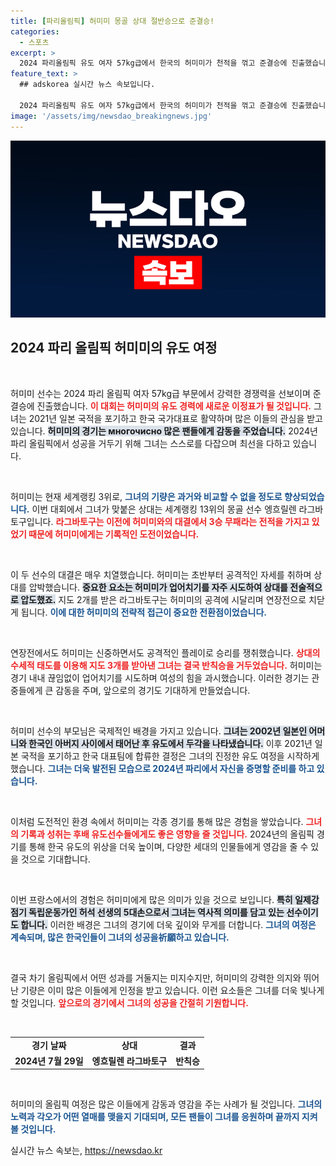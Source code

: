 ```yaml
---
title: [파리올림픽] 허미미 몽골 상대 절반승으로 준결승!
categories:
  - 스포츠
excerpt: >
  2024 파리올림픽 유도 여자 57kg급에서 한국의 허미미가 천적을 꺾고 준결승에 진출했습니다. 세계랭킹 3위 허미미는 끝없는 공격으로 상대를 제압하며 역사적인 승리를 거두었습니다.
feature_text: >
  ## adskorea 실시간 뉴스 속보입니다.

  2024 파리올림픽 유도 여자 57kg급에서 한국의 허미미가 천적을 꺾고 준결승에 진출했습니다. 세계랭킹 3위 허미미는 끝없는 공격으로 상대를 제압하며 역사적인 승리를 거두었습니다.
image: '/assets/img/newsdao_breakingnews.jpg'
---
```


<p><img src="/assets/img/newsdao_breakingnews.jpg" alt="adskorea 속보" /></p>

<h2 data-ke-size="size26">2024 파리 올림픽 허미미의 유도 여정</h2>

<p data-ke-size="size16">&nbsp;</p>

<p>허미미 선수는 2024 파리 올림픽 여자 57kg급 부문에서 강력한 경쟁력을 선보이며 준결승에 진출했습니다. <b><span style="color: #ee2323;">이 대회는 허미미의 유도 경력에 새로운 이정표가 될 것입니다.</span></b> 그녀는 2021년 일본 국적을 포기하고 한국 국가대표로 활약하며 많은 이들의 관심을 받고 있습니다. <b><span style="background-color: #21538527;">허미미의 경기는 многочисно 많은 팬들에게 감동을 주었습니다.</span></b> 2024년 파리 올림픽에서 성공을 거두기 위해 그녀는 스스로를 다잡으며 최선을 다하고 있습니다. </p>

<p data-ke-size="size16">&nbsp;</p>

<p>허미미는 현재 세계랭킹 3위로, <b><span style="color: #1a5490;">그녀의 기량은 과거와 비교할 수 없을 정도로 향상되었습니다.</span></b> 이번 대회에서 그녀가 맞붙은 상대는 세계랭킹 13위의 몽골 선수 엥흐릴렌 라그바토구입니다. <b><span style="color: #ee2323;">라그바토구는 이전에 허미미와의 대결에서 3승 무패라는 전적을 가지고 있었기 때문에 허미미에게는 기록적인 도전이었습니다.</span></b> </p>

<p data-ke-size="size16">&nbsp;</p>

<p>이 두 선수의 대결은 매우 치열했습니다. 허미미는 초반부터 공격적인 자세를 취하며 상대를 압박했습니다. <b><span style="background-color: #21538527;">중요한 요소는 허미미가 업어치기를 자주 시도하여 상대를 전술적으로 압도했죠.</span></b> 지도 2개를 받은 라그바토구는 허미미의 공격에 시달리며 연장전으로 치닫게 됩니다. <b><span style="color: #1a5490;">이에 대한 허미미의 전략적 접근이 중요한 전환점이었습니다.</span></b> </p>

<p data-ke-size="size16">&nbsp;</p>

<p>연장전에서도 허미미는 신중하면서도 공격적인 플레이로 승리를 쟁취했습니다. <b><span style="color: #ee2323;">상대의 수세적 태도를 이용해 지도 3개를 받아낸 그녀는 결국 반칙승을 거두었습니다.</span></b> 허미미는 경기 내내 끊임없이 업어치기를 시도하며 여성의 힘을 과시했습니다. 이러한 경기는 관중들에게 큰 감동을 주며, 앞으로의 경기도 기대하게 만들었습니다. </p>

<p data-ke-size="size16">&nbsp;</p>

<p>허미미 선수의 부모님은 국제적인 배경을 가지고 있습니다. <b><span style="background-color: #21538527;">그녀는 2002년 일본인 어머니와 한국인 아버지 사이에서 태어난 후 유도에서 두각을 나타냈습니다.</span></b> 이후 2021년 일본 국적을 포기하고 한국 대표팀에 합류한 결정은 그녀의 진정한 유도 여정을 시작하게 했습니다. <b><span style="color: #1a5490;">그녀는 더욱 발전된 모습으로 2024년 파리에서 자신을 증명할 준비를 하고 있습니다.</span></b> </p>

<p data-ke-size="size16">&nbsp;</p>

<p>이처럼 도전적인 환경 속에서 허미미는 각종 경기를 통해 많은 경험을 쌓았습니다. <b><span style="color: #ee2323;">그녀의 기록과 성취는 후배 유도선수들에게도 좋은 영향을 줄 것입니다.</span></b> 2024년의 올림픽 경기를 통해 한국 유도의 위상을 더욱 높이며, 다양한 세대의 인물들에게 영감을 줄 수 있을 것으로 기대합니다. </p>

<p data-ke-size="size16">&nbsp;</p>

<p>이번 프랑스에서의 경험은 허미미에게 많은 의미가 있을 것으로 보입니다. <b><span style="background-color: #21538527;">특히 일제강점기 독립운동가인 허석 선생의 5대손으로서 그녀는 역사적 의미를 담고 있는 선수이기도 합니다.</span></b> 이러한 배경은 그녀의 경기에 더욱 깊이와 무게를 더합니다. <b><span style="color: #1a5490;">그녀의 여정은 계속되며, 많은 한국인들이 그녀의 성공을祈願하고 있습니다.</span></b> </p>

<p data-ke-size="size16">&nbsp;</p>

<p>결국 차기 올림픽에서 어떤 성과를 거둘지는 미지수지만, 허미미의 강력한 의지와 뛰어난 기량은 이미 많은 이들에게 인정을 받고 있습니다. 이런 요소들은 그녀를 더욱 빛나게 할 것입니다. <b><span style="color: #ee2323;">앞으로의 경기에서 그녀의 성공을 간절히 기원합니다.</span></b> </p>

<p data-ke-size="size16">&nbsp;</p>

<table style="width: 100%;">
<tr>
<td style="text-align: center; height: 17px;"><b>경기 날짜</b></td>
<td style="text-align: center; height: 17px;"><b>상대</b></td>
<td style="text-align: center; height: 17px;"><b>결과</b></td>
</tr>
<tr>
<td style="text-align: center; height: 17px;"><b>2024년 7월 29일</b></td>
<td style="text-align: center; height: 17px;"><b>엥흐릴렌 라그바토구</b></td>
<td style="text-align: center; height: 17px;"><b>반칙승</b></td>
</tr>
</table>

<p data-ke-size="size16">&nbsp;</p>

<p>허미미의 올림픽 여정은 많은 이들에게 감동과 영감을 주는 사례가 될 것입니다. <b><span style="color: #1a5490;">그녀의 노력과 각오가 어떤 열매를 맺을지 기대되며, 모든 팬들이 그녀를 응원하며 끝까지 지켜볼 것입니다.</span></b></p>
실시간 뉴스 속보는, <a href="https://newsdao.kr" rel="dofollow">https://newsdao.kr</a>


